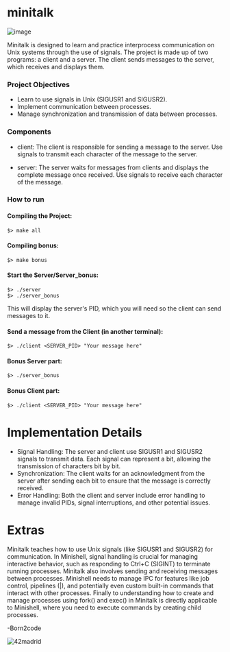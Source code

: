 # minitalk 
![image](https://github.com/ismaelucky342/minitalk/assets/153450550/29b8a974-933a-467c-b5fc-48a22ae45a2f)

Minitalk is designed to learn and practice interprocess communication on Unix systems through the use of signals. The project is made up of two programs: a client and a server. The client sends messages to the server, which receives and displays them.
### Project Objectives

- Learn to use signals in Unix (SIGUSR1 and SIGUSR2).
- Implement communication between processes.
- Manage synchronization and transmission of data between processes.

### Components
- client: The client is responsible for sending a message to the server. Use signals to transmit each character of the message to the server.

- server: The server waits for messages from clients and displays the complete message once received. Use signals to receive each character of the message.

### How to run

#### Compiling the Project:
```
$> make all
```
#### Compiling bonus: 
```
$> make bonus
```
#### Start the Server/Server_bonus:
```
$> ./server
$> ./server_bonus
```
This will display the server's PID, which you will need so the client can send messages to it.

#### Send a message from the Client (in another terminal):
```
$> ./client <SERVER_PID> "Your message here"
```
#### Bonus Server part: 
```
$> ./server_bonus
```
#### Bonus Client part:
```
$> ./client <SERVER_PID> "Your message here"
```
# Implementation Details
- Signal Handling: The server and client use SIGUSR1 and SIGUSR2 signals to transmit data. Each signal can represent a bit, allowing the transmission of characters bit by bit.
- Synchronization: The client waits for an acknowledgment from the server after sending each bit to ensure that the message is correctly received.
- Error Handling: Both the client and server include error handling to manage invalid PIDs, signal interruptions, and other potential issues.

# Extras
Minitalk teaches how to use Unix signals (like SIGUSR1 and SIGUSR2) for communication. In Minishell, signal handling is crucial for managing interactive behavior, such as responding to Ctrl+C (SIGINT) to terminate running processes. Minitalk also involves sending and receiving messages between processes. 
Minishell needs to manage IPC for features like job control, pipelines (|), and potentially even custom built-in commands that interact with other processes.
Finally to understanding how to create and manage processes using fork() and exec() in Minitalk is directly applicable to Minishell, where you need to execute commands by creating child processes.

-Born2code

![42madrid](https://github.com/ismaelucky342/Born2code/assets/153450550/3a377f34-9156-4eff-b04b-71c4b128523e)
